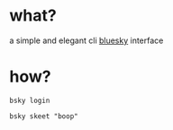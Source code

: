 # what?

a simple and elegant cli [bluesky](https://bsky.app) interface 

# how?

```
bsky login
```

```
bsky skeet "boop"
```